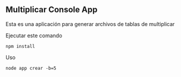 

## Multiplicar Console App

Esta es una aplicación para generar archivos de tablas de multiplicar

Ejecutar este comando

```
npm install
```

Uso
```
node app crear -b=5
```
